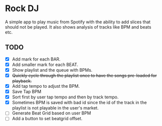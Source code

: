 # Rock DJ

A simple app to play music from Spotify with the ability to add slices that should not be played.
It also shows analysis of tracks like BPM and beats etc.

## TODO

- [x] Add mark for each BAR.
- [x] Add smaller mark for each BEAT.
- [x] Show playlist and the queue with BPMs.
- [x] ~~Quickly cycle through the playlist once to have the songs pre-loaded for playback.~~
- [x] Add tap tempo to adjust the BPM.
- [x] Save Tap BPM
- [x] Sort first by user tap tempo and then by track tempo.
- [x] Sometimes BPM is saved with bad id since the id of the track in the playlist is not playable in the user's market.
- [ ] Generate Beat Grid based on user BPM
- [ ] Add a button to set beatgrid offset.
